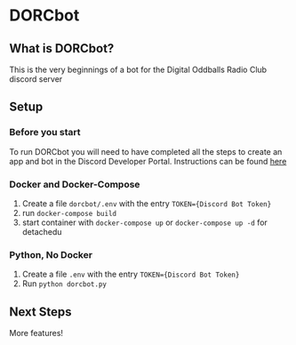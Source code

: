 # DORCbot

## What is DORCbot?
This is the very beginnings of a bot for the Digital Oddballs Radio Club discord server

## Setup
### Before you start
To run DORCbot you will need to have completed all the steps to create an app and bot in the Discord Developer Portal. Instructions can be found [here](https://discordpy.readthedocs.io/en/stable/discord.html)

### Docker and Docker-Compose
1. Create a file `dorcbot/.env` with the entry `TOKEN={Discord Bot Token}`
2. run `docker-compose build`
3. start container with `docker-compose up` or `docker-compose up -d` for detachedu

### Python, No Docker
1. Create a file `.env` with the entry `TOKEN={Discord Bot Token}`
2. Run `python dorcbot.py`

## Next Steps
More features!
